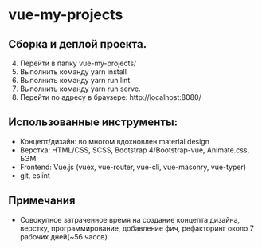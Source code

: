 # vue-my-projects

## Сборка и деплой проекта.
4. Перейти в папку vue-my-projects/
5. Выполнить команду yarn install 
6. Выполнить команду yarn run lint
7. Выполнить команду yarn run serve. 
8. Перейти по адресу в браузере: http://localhost:8080/

## Использованные инструменты:
+ Концепт/дизайн: во многом вдохновлен material design
+ Верстка: HTML/CSS, SCSS, Bootstrap 4/Bootstrap-vue, Animate.css, БЭМ
+ Frontend: Vue.js (vuex, vue-router, vue-cli, vue-masonry, vue-typer)
+ git, eslint
## Примечания
+ Совокупное затраченное время на создание концепта дизайна, верстку, 
программирование, добавление фич,
рефакторинг около 7
 рабочих дней(~56 часов).
